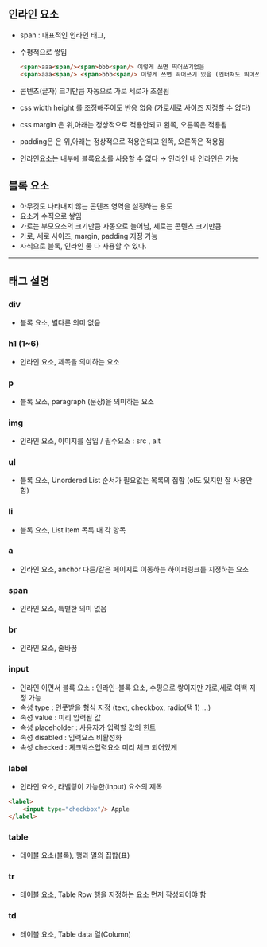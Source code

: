 ## 인라인 요소

- span : 대표적인 인라인 태그,
- 수평적으로 쌓임

    ```html
    <span>aaa<span/><span>bbb<span/> 이렇게 쓰면 띄어쓰기없음
    <span>aaa<span/> <span>bbb<span/> 이렇게 쓰면 띄어쓰기 있음 (엔터쳐도 띄어쓰기로 출력)
    ```

- 콘텐츠(글자) 크기만큼 자동으로 가로 세로가 조절됨
- css width height 를 조정해주어도 반응 없음 (가로세로 사이즈 지정할 수 없다)
- css margin 은 위,아래는 정상적으로 적용안되고 왼쪽, 오른쪽은 적용됨
- padding은 은 위,아래는 정상적으로 적용안되고 왼쪽, 오른쪽은 적용됨
- 인라인요소는 내부에 블록요소를 사용할 수 없다 → 인라인 내 인라인은 가능

## 블록 요소

- 아무것도 나타내지 않는 콘텐츠 영역을 설정하는 용도
- 요소가 수직으로 쌓임
- 가로는 부모요소의 크기만큼 자동으로 늘어남, 세로는 콘텐츠 크기만큼
- 가로, 세로 사이즈, margin, padding 지정 가능
- 자식으로 블록, 인라인 둘 다 사용할 수 있다.

---

## 태그 설명

### div

- 블록 요소, 별다른 의미 없음

### h1 (1~6)

- 인라인 요소, 제목을 의미하는 요소

### p

- 블록 요소, paragraph (문장)을 의미하는 요소

### img

- 인라인 요소, 이미지를 삽입 / 필수요소 : src , alt

### ul

- 블록 요소, Unordered List 순서가 필요없는 목록의 집합 (ol도 있지만 잘 사용안함)

### li

- 블록 요소, List Item 목록 내 각 항목

### a

- 인라인 요소, anchor 다른/같은 페이지로 이동하는 하이퍼링크를 지정하는 요소

### span

- 인라인 요소, 특별한 의미 없음

### br

- 인라인 요소, 줄바꿈

### input

- 인라인 이면서 블록 요소 : 인라인-블록 요소, 수평으로 쌓이지만 가로,세로 여백 지정 가능
- 속성 type : 인풋받을 형식 지정 (text, checkbox, radio(택 1) ...)
- 속성 value : 미리 입력될 값
- 속성 placeholder : 사용자가 입력할 값의 힌트
- 속성 disabled : 입력요소 비활성화
- 속성 checked : 체크박스입력요소 미리 체크 되어있게

### label

- 인라인 요소, 라벨링이 가능한(input) 요소의 제목

```html
<label>
	<input type="checkbox"/> Apple
</label>
```

### table

- 테이블 요소(블록), 행과 열의 집합(표)

### tr

- 테이블 요소, Table Row 행을 지정하는 요소 먼저 작성되어야 함

### td

- 테이블 요소, Table data 열(Column)
